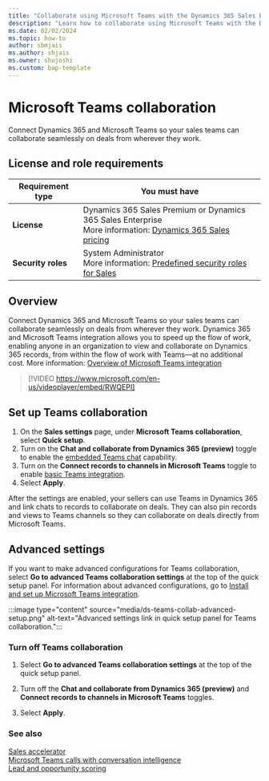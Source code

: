 ```yaml
---
title: "Collaborate using Microsoft Teams with the Dynamics 365 Sales Enterprise license | MicrosoftDocs"
description: "Learn how to collaborate using Microsoft Teams with the Dynamics 365 Sales Enterprise license."
ms.date: 02/02/2024
ms.topic: how-to
author: sbmjais
ms.author: shjais
ms.owner: shujoshi
ms.custom: bap-template
---
```


# Microsoft Teams collaboration

Connect Dynamics 365 and Microsoft Teams so your sales teams can collaborate seamlessly on deals from wherever they work.

## License and role requirements
| Requirement type | You must have |
|-----------------------|---------|
| **License** | Dynamics 365 Sales Premium or Dynamics 365 Sales Enterprise <br>More information: [Dynamics 365 Sales pricing](https://dynamics.microsoft.com/sales/pricing/) |
| **Security roles** | System Administrator <br>  More information: [Predefined security roles for Sales](security-roles-for-sales.md)|

## Overview

Connect Dynamics 365 and Microsoft Teams so your sales teams can collaborate seamlessly on deals from wherever they work. Dynamics 365 and Microsoft Teams integration allows you to speed up the flow of work, enabling anyone in an organization to view and collaborate on Dynamics 365 records, from within the flow of work with Teams—at no additional cost. More information: [Overview of Microsoft Teams integration](../teams-integration/teams-integration.md)

> [!VIDEO https://www.microsoft.com/en-us/videoplayer/embed/RWQEPI]

## Set up Teams collaboration

1. On the **Sales settings** page, under **Microsoft Teams collaboration**, select **Quick setup**.  
1. Turn on the **Chat and collaborate from Dynamics 365 (preview)** toggle to enable the [embedded Teams chat](../teams-integration/using-teams-chat-in-dynamics.md) capability.  
1. Turn on the **Connect records to channels in Microsoft Teams** toggle to enable [basic Teams integration](../teams-integration/teams-collaboration.md).  
1. Select **Apply**.

After the settings are enabled, your sellers can use Teams in Dynamics 365 and link chats to records to collaborate on deals. They can also pin records and views to Teams channels so they can collaborate on deals directly from Microsoft Teams.

## Advanced settings

If you want to make advanced configurations for Teams collaboration, select **Go to advanced Teams collaboration settings** at the top of the quick setup panel. For information about advanced configurations, go to [Install and set up Microsoft Teams integration](../teams-integration/teams-install-app.md).

:::image type="content" source="media/ds-teams-collab-advanced-setup.png" alt-text="Advanced settings link in quick setup panel for Teams collaboration.":::

### Turn off Teams collaboration

1. Select **Go to advanced Teams collaboration settings** at the top of the quick setup panel.

2. Turn off the **Chat and collaborate from Dynamics 365 (preview)** and **Connect records to channels in Microsoft Teams** toggles.

3. Select **Apply**.

### See also

[Sales accelerator](digital-selling-sales-accelerator.md)   
[Microsoft Teams calls with conversation intelligence](digital-selling-microsoft-teams-calls.md)     
[Lead and opportunity scoring](digital-selling-scoring.md)    
